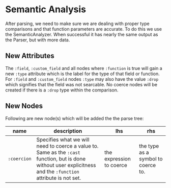 # Semantic Analysis

After parsing, we need to make sure we are dealing with proper type comparisons and that function parameters are accurate. To do this we use the SemanticAnalyzer. When successful it has nearly the same output as the Parser, but with more data.

## New Attributes

The `:field`, `:custom_field` and all nodes where `:function` is true will gain a new `:type` attribute which is the label for the type of that field or function. For `:field` and `:custom_field` nodes `:type` may also have the value `:drop` which signifies that the field was not searcable. No coerce nodes will be created if there is a `:drop` type within the comparison.

## New Nodes

Following are new node(s) which will be added the the parse tree:

name | description | lhs | rhs
---- | ----------- | --- | ---
`:coercion` | Specifies what we will need to coerce a value to. Same as the `:cast` function, but is done without user explicitness and the `:function` attribute is not set. | the expression to coerce | the type as a symbol to coerce to.

